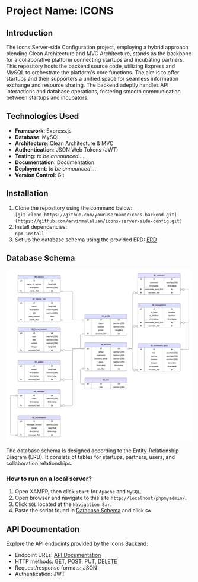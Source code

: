 # Project Name: ICONS

## Introduction
The Icons Server-side Configuration project, employing a hybrid approach blending Clean Architecture and MVC Architecture, stands as the backbone for a collaborative platform connecting startups and incubating partners. This repository hosts the backend source code, utilizing Express and MySQL to orchestrate the platform's core functions. The aim is to offer startups and their supporters a unified space for seamless information exchange and resource sharing. The backend adeptly handles API interactions and database operations, fostering smooth communication between startups and incubators.

## Technologies Used
- **Framework**: Express.js
- **Database**: MySQL
- **Architecture**: Clean Architecture & MVC
- **Authentication**: JSON Web Tokens (JWT)
- **Testing**: <i>to be announced ...</i>
- **Documentation**: Documentation
- **Deployment**: <i>to be announced ...</i>
- **Version Control**: Git


## Installation
1. Clone the repository using the command below: <br /> `[git clone https://github.com/yourusername/icons-backend.git](https://github.com/arvinmalaluan/icons-server-side-config.git)`
2. Install dependencies: <br /> `npm install`
3. Set up the database schema using the provided ERD: [ERD](img/erd.png)

## Database Schema
![ERD](img/erd.png)

The database schema is designed according to the Entity-Relationship Diagram (ERD). It consists of tables for startups, partners, users, and collaboration relationships.

### How to run on a local server?
1. Open XAMPP, then click `start` for `Apache` and `MySQL`.
2. Open browser and navigate to this site `http://localhost/phpmyadmin/`.
3. Click `SQL` located at the `Navigation Bar`.
4. Paste the script found in [Database Schema](files/db.setup.sql) and click **`Go`**

## API Documentation
Explore the API endpoints provided by the Icons Backend:
- Endpoint URLs: [API Documentation](link-to-postman-docs)
- HTTP methods: GET, POST, PUT, DELETE
- Request/response formats: JSON
- Authentication: JWT
